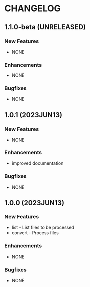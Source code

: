 # CHANGELOG

## 1.1.0-beta (UNRELEASED)

### New Features

* NONE

### Enhancements

* NONE

### Bugfixes

* NONE

## 1.0.1 (2023JUN13)

### New Features

* NONE

### Enhancements

* improved documentation

### Bugfixes

* NONE

## 1.0.0 (2023JUN13)

### New Features

* list - List files to be processed
* convert - Process files

### Enhancements

* NONE

### Bugfixes

* NONE

